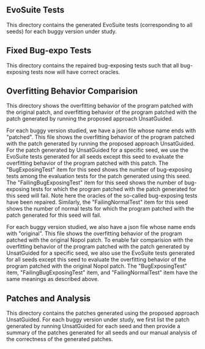 ## EvoSuite Tests

This directory contains the generated EvoSuite tests (corresponding to all seeds) for each buggy version under study.

## Fixed Bug-expo Tests

This directory contains the repaired bug-exposing tests such that all bug-exposing tests now will have correct oracles.

## Overfitting Behavior Comparision

This directory shows the overfitting behavior of the program patched with the original patch, and overfitting behavior of the program patched with the patch generated by running the proposed approach UnsatGuided.

For each buggy version studied, we have a json file whose name ends with "patched". This file shows the overfitting behavior of the program patched with the patch generated by running the proposed approach UnsatGuided. For the patch generated by UnsatGuided for a specific seed, we use the EvoSuite tests generated for all seeds except this seed to evaluate the overfitting behavior of the program patched with this patch. The "BugExposingTest" item for this seed shows the number of bug-exposing tests among the evaluation tests for the patch generated using this seed. The "FailingBugExposingTest" item for this seed shows the number of bug-exposing tests for which the program patched with the patch generated for this seed will fail. Note here the oracles of the so-called bug-exposing tests have been repaired. Similarly, the "FailingNormalTest" item for this seed shows the number of normal tests for which the program patched with the patch generated for this seed will fail.

For each buggy version studied, we also have a json file whose name ends with "original". This file shows the overfitting behavior of the program patched with the original Nopol patch. To enable fair comparision with the overfitting behavior of the program patched with the patch generated by UnsatGuided for a specific seed, we also use the EvoSuite tests generated for all seeds except this seed to evaluate the overfitting behavior of the program patched with the original Nopol patch. The "BugExposingTest" item, "FailingBugExposingTest" item, and "FailingNormalTest" item have the same meanings as described above. 

## Patches and Analysis

This directory contains the patches generated using the proposed approach UnsatGuided. For each buggy version under study, we first list the patch generated by running UnsatGuided for each seed and then provide a summary of the patches generated for all seeds and our manual analysis of the correctness of the generated patches.
